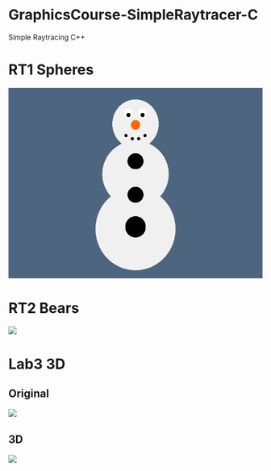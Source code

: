 # GraphicsCourse-SimpleRaytracer-C
Simple Raytracing C++
 
# RT1 Spheres
<img src="Images/RT1.bmp" width = "700px" />

# RT2 Bears
<img src="Images/RT2.bmp" width = "700px" />

# Lab3 3D
## Original 
<img src="Images/normal.bmp" width = "700px" />

## 3D 
<img src="Images/3D.bmp" width = "700px" />

